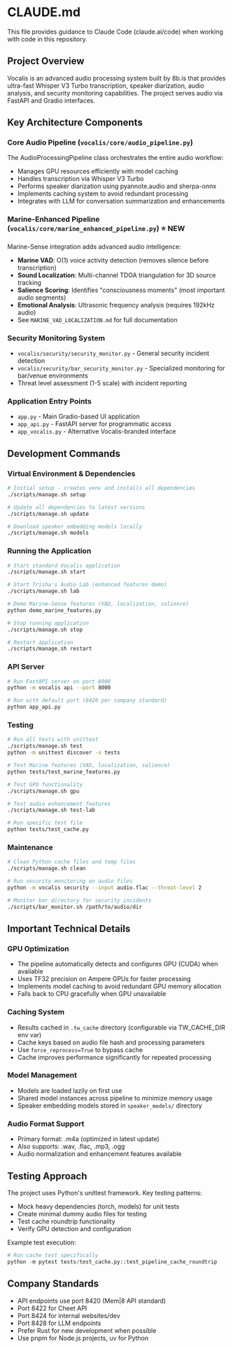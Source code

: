 # CLAUDE.md

This file provides guidance to Claude Code (claude.ai/code) when working with code in this repository.

## Project Overview

Vocalis is an advanced audio processing system built by 8b.is that provides ultra-fast Whisper V3 Turbo transcription, speaker diarization, audio analysis, and security monitoring capabilities. The project serves audio via FastAPI and Gradio interfaces.

## Key Architecture Components

### Core Audio Pipeline (`vocalis/core/audio_pipeline.py`)
The AudioProcessingPipeline class orchestrates the entire audio workflow:
- Manages GPU resources efficiently with model caching
- Handles transcription via Whisper V3 Turbo
- Performs speaker diarization using pyannote.audio and sherpa-onnx
- Implements caching system to avoid redundant processing
- Integrates with LLM for conversation summarization and enhancements

### Marine-Enhanced Pipeline (`vocalis/core/marine_enhanced_pipeline.py`) ⭐ NEW
Marine-Sense integration adds advanced audio intelligence:
- **Marine VAD**: O(1) voice activity detection (removes silence before transcription)
- **Sound Localization**: Multi-channel TDOA triangulation for 3D source tracking
- **Salience Scoring**: Identifies "consciousness moments" (most important audio segments)
- **Emotional Analysis**: Ultrasonic frequency analysis (requires 192kHz audio)
- See `MARINE_VAD_LOCALIZATION.md` for full documentation

### Security Monitoring System
- `vocalis/security/security_monitor.py` - General security incident detection
- `vocalis/security/bar_security_monitor.py` - Specialized monitoring for bar/venue environments
- Threat level assessment (1-5 scale) with incident reporting

### Application Entry Points
- `app.py` - Main Gradio-based UI application
- `app_api.py` - FastAPI server for programmatic access
- `app_vocalis.py` - Alternative Vocalis-branded interface

## Development Commands

### Virtual Environment & Dependencies
```bash
# Initial setup - creates venv and installs all dependencies
./scripts/manage.sh setup

# Update all dependencies to latest versions
./scripts/manage.sh update

# Download speaker embedding models locally
./scripts/manage.sh models
```

### Running the Application
```bash
# Start standard Vocalis application
./scripts/manage.sh start

# Start Trisha's Audio Lab (enhanced features demo)
./scripts/manage.sh lab

# Demo Marine-Sense features (VAD, localization, salience)
python demo_marine_features.py

# Stop running application
./scripts/manage.sh stop

# Restart application
./scripts/manage.sh restart
```

### API Server
```bash
# Run FastAPI server on port 8000
python -m vocalis api --port 8000

# Run with default port (8420 per company standard)
python app_api.py
```

### Testing
```bash
# Run all tests with unittest
./scripts/manage.sh test
python -m unittest discover -s tests

# Test Marine features (VAD, localization, salience)
python tests/test_marine_features.py

# Test GPU functionality
./scripts/manage.sh gpu

# Test audio enhancement features
./scripts/manage.sh test-lab

# Run specific test file
python tests/test_cache.py
```

### Maintenance
```bash
# Clean Python cache files and temp files
./scripts/manage.sh clean

# Run security monitoring on audio files
python -m vocalis security --input audio.flac --threat-level 2

# Monitor bar directory for security incidents
./scripts/bar_monitor.sh /path/to/audio/dir
```

## Important Technical Details

### GPU Optimization
- The pipeline automatically detects and configures GPU (CUDA) when available
- Uses TF32 precision on Ampere GPUs for faster processing
- Implements model caching to avoid redundant GPU memory allocation
- Falls back to CPU gracefully when GPU unavailable

### Caching System
- Results cached in `.tw_cache` directory (configurable via TW_CACHE_DIR env var)
- Cache keys based on audio file hash and processing parameters
- Use `force_reprocess=True` to bypass cache
- Cache improves performance significantly for repeated processing

### Model Management
- Models are loaded lazily on first use
- Shared model instances across pipeline to minimize memory usage
- Speaker embedding models stored in `speaker_models/` directory

### Audio Format Support
- Primary format: .m4a (optimized in latest update)
- Also supports: .wav, .flac, .mp3, .ogg
- Audio normalization and enhancement features available

## Testing Approach

The project uses Python's unittest framework. Key testing patterns:
- Mock heavy dependencies (torch, models) for unit tests
- Create minimal dummy audio files for testing
- Test cache roundtrip functionality
- Verify GPU detection and configuration

Example test execution:
```python
# Run cache test specifically
python -m pytest tests/test_cache.py::test_pipeline_cache_roundtrip
```

## Company Standards

- API endpoints use port 8420 (Mem|8 API standard)
- Port 8422 for Cheet API
- Port 8424 for internal websites/dev
- Port 8428 for LLM endpoints
- Prefer Rust for new development when possible
- Use pnpm for Node.js projects, uv for Python